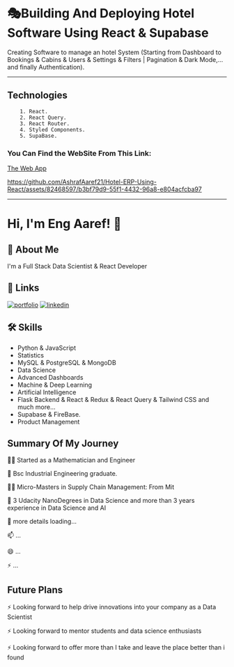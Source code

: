 
# **🎭Building And Deploying Hotel Software Using React & Supabase**

Creating Software to manage an hotel System (Starting from Dashboard to Bookings & Cabins & Users & Settings & Filters | Pagination & Dark Mode,... and finally Authentication).

---------------------------

## Technologies

        1. React.
        2. React Query.
        3. React Router.
        4. Styled Components.
        5. SupaBase.


### You Can Find the WebSite From  This Link:

[The Web App](https://hotel-seer.netlify.app/)




https://github.com/AshrafAaref21/Hotel-ERP-Using-React/assets/82468597/b3bf79d9-55f1-4432-96a8-e804acfcba97



-------------------------------------------------------



# Hi, I'm Eng Aaref! 👋


## 🚀 About Me
I'm a Full Stack Data Scientist & React Developer



## 🔗 Links
[![portfolio](https://img.shields.io/badge/my_portfolio-000?style=for-the-badge&logo=ko-fi&logoColor=white)](https://www.fiverr.com/ashrafaaref?public_mode=true/)
[![linkedin](https://img.shields.io/badge/linkedin-0A66C2?style=for-the-badge&logo=linkedin&logoColor=white)](https://www.linkedin.com/in/ashraf-aaref-357b54206)


## 🛠 Skills
- Python & JavaScript 
- Statistics 
- MySQL & PostgreSQL & MongoDB 
- Data Science
- Advanced Dashboards
- Machine & Deep Learning
- Artificial Intelligence
- Flask Backend & React & Redux & React Query & Tailwind CSS and much more...
- Supabase & FireBase.
- Product Management


## Summary Of My Journey 
👩‍💻 Started as a Mathematician and Engineer

🧠 Bsc Industrial Engineering graduate.

👯‍♀️ Micro-Masters in Supply Chain Management: From Mit

🤔 3 Udacity NanoDegrees in Data Science and more than 3 years experience in Data Science and AI

💬 more details loading...

📫 ...

😄 ...

⚡️ ...





## Future Plans 
⚡️ Looking forward to help drive innovations into your company as a Data Scientist

⚡️ Looking forward to mentor students and data science enthusiasts

⚡️ Looking forward to offer more than I take and leave the place better than i found





